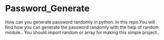 # Password_Generate
How can you generate password  randomly in python.
In this repo.You will find how you can generate the password randomly with the help of random module..
You should import random or array for making this simple project..
